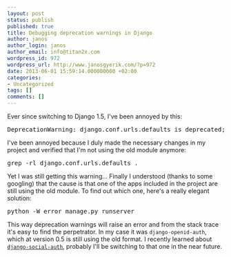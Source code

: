 ```yaml
---
layout: post
status: publish
published: true
title: Debugging deprecation warnings in Django
author: janos
author_login: janos
author_email: info@titan2x.com
wordpress_id: 972
wordpress_url: http://www.janosgyerik.com/?p=972
date: 2013-06-01 15:59:14.000000000 +02:00
categories:
- Uncategorized
tags: []
comments: []
---
```

Ever since switching to Django 1.5, I've been annoyed by this:
<pre>DeprecationWarning: django.conf.urls.defaults is deprecated; use django.conf.urls instead</pre>
I've been annoyed because I duly made the necessary changes in my project and verified that I'm not using the old module anymore:
<pre>grep -rl django.conf.urls.defaults .</pre>
Yet I was still getting this warning... Finally I understood (thanks to some googling) that the cause is that one of the apps included in the project are still using the old module. To find out which one, here's a really elegant solution:
<pre>python -W error manage.py runserver</pre>
This way deprecation warnings will raise an error and from the stack trace it's easy to find the perpetrator. In my case it was <code>django-openid-auth</code>, which at version 0.5 is still using the old format. I recently learned about <a href="https://github.com/omab/django-social-auth"><code>django-social-auth</code></a>, probably I'll be switching to that one in the near future.
